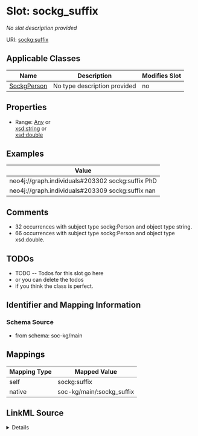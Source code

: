 

# Slot: sockg_suffix


_No slot description provided_





URI: [sockg:suffix](http://www.semanticweb.org/sockg/ontologies/2024/0/soil-carbon-ontology/suffix)



<!-- no inheritance hierarchy -->





## Applicable Classes

| Name | Description | Modifies Slot |
| --- | --- | --- |
| [SockgPerson](../classes/SockgPerson.md) | No type description provided |  no  |







## Properties

* Range: [Any](../classes/Any.md)&nbsp;or&nbsp;<br />[xsd:string](http://www.w3.org/2001/XMLSchema#string)&nbsp;or&nbsp;<br />[xsd:double](http://www.w3.org/2001/XMLSchema#double)






## Examples

| Value |
| --- |
| neo4j://graph.individuals#203302 sockg:suffix PhD |
| neo4j://graph.individuals#203309 sockg:suffix nan |

## Comments

* 32 occurrences with subject type sockg:Person and object type string.
* 66 occurrences with subject type sockg:Person and object type xsd:double.

## TODOs

* TODO -- Todos for this slot go here
* or you can delete the todos
* if you think the class is perfect.

## Identifier and Mapping Information







### Schema Source


* from schema: soc-kg/main




## Mappings

| Mapping Type | Mapped Value |
| ---  | ---  |
| self | sockg:suffix |
| native | soc-kg/main/:sockg_suffix |




## LinkML Source

<details>
```yaml
name: sockg_suffix
description: No slot description provided
todos:
- TODO -- Todos for this slot go here
- or you can delete the todos
- if you think the class is perfect.
comments:
- 32 occurrences with subject type sockg:Person and object type string.
- 66 occurrences with subject type sockg:Person and object type xsd:double.
examples:
- value: neo4j://graph.individuals#203302 sockg:suffix PhD
- value: neo4j://graph.individuals#203309 sockg:suffix nan
from_schema: soc-kg/main
rank: 1000
slot_uri: sockg:suffix
alias: sockg_suffix
domain_of:
- sockg_Person
range: Any
any_of:
- range: string
- range: double

```
</details>